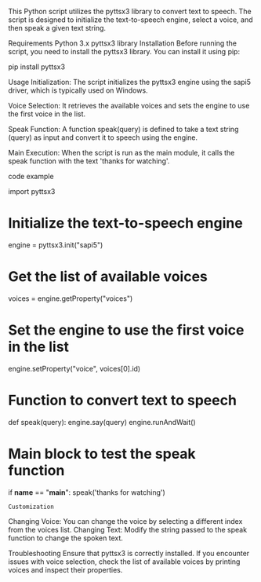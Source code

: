 This Python script utilizes the pyttsx3 library to convert text to speech. The script is designed to initialize the text-to-speech engine, select a voice, and then speak a given text string.

Requirements
Python 3.x
pyttsx3 library
Installation
Before running the script, you need to install the pyttsx3 library. You can install it using pip:

pip install pyttsx3

Usage
Initialization: The script initializes the pyttsx3 engine using the sapi5 driver, which is typically used on Windows.

Voice Selection: It retrieves the available voices and sets the engine to use the first voice in the list.

Speak Function: A function speak(query) is defined to take a text string (query) as input and convert it to speech using the engine.

Main Execution: When the script is run as the main module, it calls the speak function with the text 'thanks for watching'.

code example

import pyttsx3

# Initialize the text-to-speech engine
engine = pyttsx3.init("sapi5")

# Get the list of available voices
voices = engine.getProperty("voices")

# Set the engine to use the first voice in the list
engine.setProperty("voice", voices[0].id)

# Function to convert text to speech
def speak(query):
    engine.say(query)
    engine.runAndWait()

# Main block to test the speak function
if __name__ == "__main__":
    speak('thanks for watching')


    Customization
    
Changing Voice: You can change the voice by selecting a different index from the voices list.
Changing Text: Modify the string passed to the speak function to change the spoken text.

Troubleshooting
Ensure that pyttsx3 is correctly installed.
If you encounter issues with voice selection, check the list of available voices by printing voices and inspect their properties.
